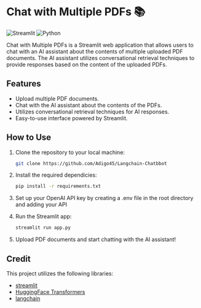 # Chat with Multiple PDFs 📚

![Streamlit](https://img.shields.io/badge/Streamlit-0.90.0-brightgreen) ![Python](https://img.shields.io/badge/Python-3.9-blue)

Chat with Multiple PDFs is a Streamlit web application that allows users to chat with an AI assistant about the contents of multiple uploaded PDF documents. The AI assistant utilizes conversational retrieval techniques to provide responses based on the content of the uploaded PDFs.

## Features

- Upload multiple PDF documents.
- Chat with the AI assistant about the contents of the PDFs.
- Utilizes conversational retrieval techniques for AI responses.
- Easy-to-use interface powered by Streamlit.

## How to Use

1. Clone the repository to your local machine:

   ```bash
   git clone https://github.com/Adigo45/Langchain-Chatbbot

2. Install the required dependicies:

   ```bash
   pip install -r requirements.txt

3. Set up your OpenAI API key by creating a .env file in the root directory and adding your API

4. Run the Streamlit app:

   ```bash
   streamlit run app.py


5. Upload PDF documents and start chatting with the AI assistant!


## Credit
This project utilizes the following libraries:
- [streamlit](https://streamlit.io/)
- [HuggingFace Transformers](https://huggingface.co/models)
- [langchain](https://www.langchain.com/)

